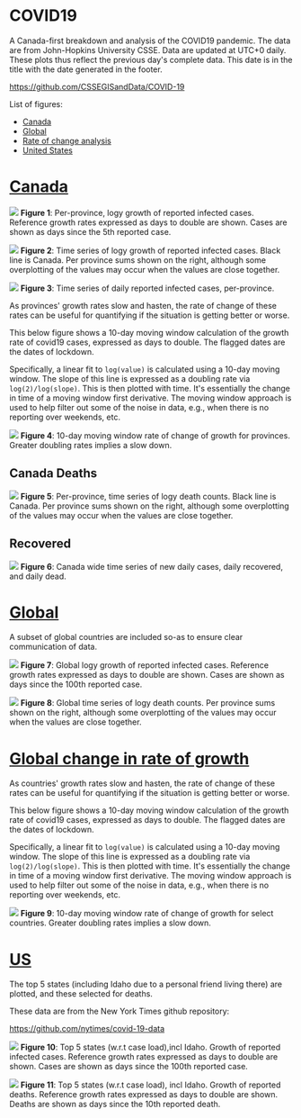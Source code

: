 # COVID19
A Canada-first breakdown and analysis of the COVID19 pandemic. The data are from John-Hopkins University CSSE. Data are updated at UTC+0 daily. These plots thus reflect the previous day's complete data. This date is in the title with the date generated in the footer.

https://github.com/CSSEGISandData/COVID-19

List of figures:
- [Canada](#canada)
- [Global](#global)
- [Rate of change analysis](#growth)
- [United States](#US)

# [Canada](#canada)

![](Canada_exp.png)
**Figure 1**: Per-province, logy growth of reported infected cases. Reference growth rates expressed as days to double are shown. Cases are shown as days since the 5th reported case. 

![](Canada.png)
**Figure 2**: Time series of logy growth of reported infected cases. Black line is Canada. Per province sums shown on the right, although some overplotting of the values may occur when the values are close together.

![](Canada_dailycases.png)
**Figure 3**: Time series of daily reported infected cases, per-province. 


As provinces' growth rates slow and hasten, the rate of change of these rates can be useful for quantifying if the situation is getting better or worse.

This below figure shows a 10-day moving window calculation of the growth rate of covid19 cases, expressed as days to double. The flagged dates are the dates of lockdown.

Specifically, a linear fit to `log(value)`  is calculated using a 10-day moving window. The slope of this line is expressed as a doubling rate via `log(2)/log(slope)`. This is then plotted with time. It's essentially the change in time of a moving window first derivative. The moving window approach is used to help filter out some of the noise in data, e.g., when there is no reporting over weekends, etc.

![](Canda_exp_rates.png)
**Figure 4**: 10-day moving window rate of change of growth for provinces. Greater doubling rates implies a slow down.

## Canada Deaths ##
![](Cad_deaths.png)
**Figure 5**: Per-province, time series of logy death counts. Black line is Canada. Per province sums shown on the right, although some overplotting of the values may occur when the values are close together.

## Recovered ##
![](CanadaCurrentLoad.png)
**Figure 6**: Canada wide time series of new daily cases, daily recovered, and daily dead.


# [Global](#global)
A subset of global countries are included so-as to ensure clear communication of data. 


![](World_exp.png)
**Figure 7**: Global logy growth  of reported infected cases. Reference growth rates expressed as days to double are shown. Cases are shown as days since the 100th reported case. 

![](World_deaths_since10th.png)
**Figure 8**: Global time series of logy death counts. Per province sums shown on the right, although some overplotting of the values may occur when the values are close together.

# [Global change in rate of growth](#growth)

As countries' growth rates slow and hasten, the rate of change of these rates can be useful for quantifying if the situation is getting better or worse.

This below figure shows a 10-day moving window calculation of the growth rate of covid19 cases, expressed as days to double. The flagged dates are the dates of lockdown.

Specifically, a linear fit to `log(value)`  is calculated using a 10-day moving window. The slope of this line is expressed as a doubling rate via `log(2)/log(slope)`. This is then plotted with time. It's essentially the change in time of a moving window first derivative. The moving window approach is used to help filter out some of the noise in data, e.g., when there is no reporting over weekends, etc.

![](World_movingwindow_growth.png)
**Figure 9**: 10-day moving window rate of change of growth for select countries. Greater doubling rates implies a slow down.


# [US](#US)

The top 5 states (including Idaho due to a personal friend living there) are plotted, and these selected for deaths.

These data are from the New York Times github repository:

https://github.com/nytimes/covid-19-data

![](selectStates_exp.png)
**Figure 10**: Top 5 states (w.r.t case load),incl Idaho. Growth of reported infected cases. Reference growth rates expressed as days to double are shown. Cases are shown as days since the 100th reported case. 

![](selectStates_deaths.png)
**Figure 11**: Top 5 states (w.r.t case load), incl Idaho. Growth of reported deaths. Reference growth rates expressed as days to double are shown. Deaths are shown as days since the 10th reported death. 







